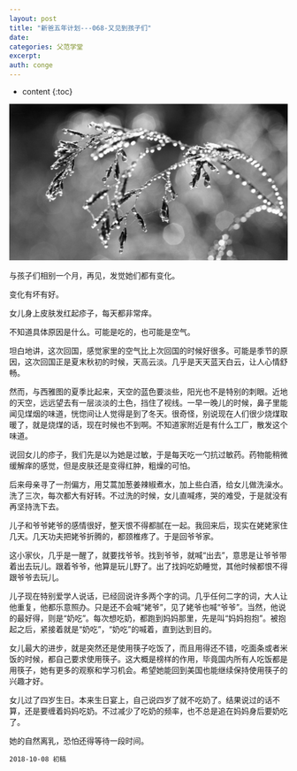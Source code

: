 ```yaml
---
layout: post
title: "新爸五年计划---068-又见到孩子们"
date:
categories: 父范学堂
excerpt:
auth: conge
---
```

* content
{:toc}

![](/assets/images/父范学堂/118382-7f322aacb6d06f0d.png)

与孩子们相别一个月，再见，发觉她们都有变化。

变化有坏有好。

女儿身上皮肤发红起疹子，每天都非常痒。

不知道具体原因是什么。可能是吃的，也可能是空气。

坦白地讲，这次回国，感觉家里的空气比上次回国的时候好很多。可能是季节的原因，这次回国正是夏末秋初的时候，天高云淡。几乎是天天蓝天白云，让人心情舒畅。

然而，与西雅图的夏季比起来，天空的蓝色要淡些，阳光也不是特别的刺眼。近地的天空，远远望去有一层淡淡的土色，挡住了视线。一早一晚儿的时候，鼻子里能闻见煤烟的味道，恍惚间让人觉得是到了冬天。很奇怪，别说现在人们很少烧煤取暖了，就是烧煤的话，现在时候也不到啊。不知道家附近是有什么工厂，散发这个味道。

说回女儿的疹子，我们先是以为她是过敏，于是每天吃一勺抗过敏药。药物能稍微缓解痒的感觉，但是皮肤还是变得红肿，粗燥的可怕。

后来母亲寻了一剂偏方，用艾蒿加葱姜辣椒煮水，加上些白酒，给女儿做洗澡水。洗了三次，每次都大有好转。不过洗的时候，女儿直喊疼，哭的难受，于是就没有再坚持洗下去。

儿子和爷爷姥爷的感情很好，整天恨不得都腻在一起。我回来后，现实在姥姥家住几天。几天功夫把姥爷折腾的，都颈椎疼了。于是回爷爷家。

这小家伙，几乎是一醒了，就要找爷爷。找到爷爷，就喊“出去”，意思是让爷爷带着出去玩儿。跟着爷爷，他算是玩儿野了。出了找妈吃奶睡觉，其他时候都恨不得跟爷爷去玩儿。

儿子现在特别爱学人说话，已经回说许多两个字的词。几乎任何二字的词，大人让他重复，他都乐意照办。只是还不会喊“姥爷”，见了姥爷也喊“爷爷”。当然，他说的最好得，则是“奶吃”。每次想吃奶，都跑到妈妈那里，先是叫“妈妈抱抱”。被抱起之后，紧接着就是“奶吃”，“奶吃”的喊着，直到达到目的。

女儿最大的进步，就是突然还是使用筷子吃饭了，而且用得还不错，吃面条或者米饭的时候，都自己要求使用筷子。这大概是榜样的作用，毕竟国内所有人吃饭都是用筷子，她有更多的观察和学习机会。希望她能回到美国也能继续保持使用筷子的兴趣才好。

女儿过了四岁生日。本来生日宴上，自己说四岁了就不吃奶了。结果说过的话不算，还是要缠着妈妈吃奶。不过减少了吃奶的频率，也不总是追在妈妈身后要奶吃了。

她的自然离乳，恐怕还得等待一段时间。

```
2018-10-08 初稿
```
